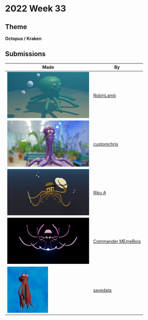 # 2022 Week 33


## Theme

**Octopus / Kraken**


## Submissions

| Made | By |
|------|----|
| <img src="./RobinLamb/octopus.png" height="150" /> | [RobinLamb](./RobinLamb/) |
| <img src="./customchris/Dave.png" height="150" /> | [customchris](./customchris/) |
| <img src="./RikuA/WhatLurksBeneath.png" height="150" /> | [Riku A](./RikuA/) |
| <img src="./CommanderMEmeBois/squid2.png" height="150" /> | [Commander MEmeBois](./CommanderMEmeBois/) |
| <img src="./savedata/out.jpg" height="150" /> | [savedata](./savedata/) |
